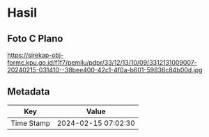 # Hasil

## Foto C Plano

https://sirekap-obj-formc.kpu.go.id/f1f7/pemilu/pdpr/33/12/13/10/09/3312131009007-20240215-031410--38bee400-42c1-4f0a-b601-59836c84b00d.jpg


## Metadata

| Key        | Value               |
| ---------- | ------------------- |
| Time Stamp | 2024-02-15 07:02:30 |



